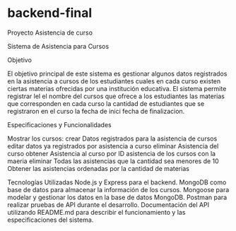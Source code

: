 # backend-final
 Proyecto Asistencia de curso

Sistema de Asistencia para Cursos

Objetivo

El objetivo principal de este sistema es gestionar algunos datos registrados en la asistencia a cursos de los estudiantes cuales en cada curso existen ciertas materias ofrecidas por una institución educativa. El sistema permite registrar lel el nombre del cursos que ofrece a los estudiantes
las materias que corresponden en cada curso
la cantidad de estudiantes que se registraron en el curso
la fecha de inici
fecha de finalizacion.

Especificaciones y Funcionalidades

Mostrar los cursos:
crear Datos registrados para la asistencia de cursos
editar datos ya registrados por asistencia a curso
eliminar Asistencia del curso
obtener Asistencia al curso por ID
asistencia de los cursos con la maeria
eliminar Todas las asistencias que la cantidad sea menores de 10
Obtener las asistencias ordenadas por la cantidad de materias


Tecnologías Utilizadas
Node.js y Express para el backend.
MongoDB como base de datos  para almacenar la información de los cursos.
Mongoose para modelar y gestionar los datos en la base de datos MongoDB.
Postman para realizar pruebas de API durante el desarrollo.
Documentación del API utilizando README.md para describir el funcionamiento y las especificaciones del sistema.